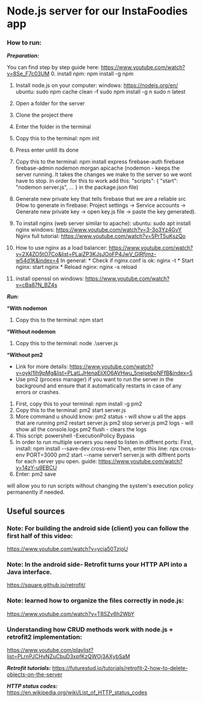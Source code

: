 # Node.js server for our InstaFoodies app

<!-- Working on linux is prefered -->
### How to run:

***Preparation:***


You can find step by step guide here: https://www.youtube.com/watch?v=8Se_F7c03UM
0. install npm: npm install -g npm
1. Install node.js on your computer:
    windows: https://nodejs.org/en/
    ubuntu: sudo npm cache clean -f
            sudo npm install -g n
            sudo n latest
2. Open a folder for the server
3. Clone the project there
4. Enter the folder in the terminal
5. Copy this to the terminal: npm init
6. Press enter untill its done
7. Copy this to the terminal: npm install express firebase-auth firebase firebase-admin nodemon morgan apicache
   (nodemon - keeps the server running. It takes the changes we make to the server so we wont have to stop. In order for this to work add this:
    "scripts": {
        "start": "nodemon server.js",
        ...
    }
    in the package.json file)
 
8. Generate new private key that tells firebase that we are a reliable src
   (How to generate in firebase: 
   Project settings -> Service accounts -> Generate new private key 
                    -> open key.js file -> paste the key generated).
9. To install nginx (web server similar to apache):
    ubuntu: sudo apt install nginx
    windows: https://www.youtube.com/watch?v=3-3o3Yz4GvY
    Nginx full tutorial: https://www.youtube.com/watch?v=5PrT5uKszQo
10. How to use nginx as a load balancer:
    https://www.youtube.com/watch?v=2X4ZO5tO7Co&list=PLaiZP3KJsJOoFP4JwV_GlRfjmz-w54d1K&index=4
    In general: 
        * Check if nginx.conf is ok: nginx -t
        * Start nginx: start nginx
        * Reload nginx: nginx -s reload
11. install openssl on windows: https://www.youtube.com/watch?v=cBa87N_BZ4s


***Run:***

***With nodemon**
1. Copy this to the terminal: npm start

***Without nodemon**
1. Copy this to the terminal: node .\server.js

***Without pm2**
* Link for more details: https://www.youtube.com/watch?v=oykl1Ih9pMg&list=PLatLJHenaEliXO6AVHwu_5nejsebpNFfB&index=5
* Use pm2 (process manager) if you want to run the server in the background and ensure that it automatically restarts in case of any errors or crashes.
1. First, copy this to your terminal: npm install -g pm2
2. Copy this to the terminal: pm2 start server.js
3. More command u should know:
     pm2 status - will show u all the apps that are running
     pm2 restart server.js
     pm2 stop server.js
     pm2 logs - will show all the console.logs
     pm2 flush - clears the logs
4. This script: powershell -ExecutionPolicy Bypass
5. In order to run multiple servers you need to listen in diffrent ports:
    First, install: 
        npm install --save-dev cross-env
    Then, enter this line: 
        npx cross-env PORT=3000 pm2 start --name server1 server.js
        with diffrent ports for each server ypu open.
guide: https://www.youtube.com/watch?v=14zY-u9EBCU
6. Enter: pm2 save



 will allow you to run scripts without changing the system's execution policy permanently if needed.


## Useful sources

### Note: For building the android side (client) you can follow the first half of this video:

https://www.youtube.com/watch?v=ycja50TzjoU


### Note: In the android side- Retrofit turns your HTTP API into a Java interface.

https://square.github.io/retrofit/

### Note: learned how to organize the files correctly in node.js:

https://www.youtube.com/watch?v=T8SZv6h2WbY

### Understanding how CRUD methods work with node.js + retrofit2 implementation:

https://www.youtube.com/playlist?list=PLrnPJCHvNZuCbuD3xpfKzQWOj3AXybSaM

***Retrofit tutorials:***  https://futurestud.io/tutorials/retrofit-2-how-to-delete-objects-on-the-server

***HTTP status codes:***  https://en.wikipedia.org/wiki/List_of_HTTP_status_codes
